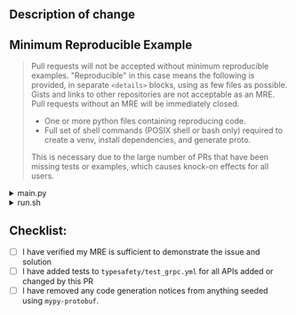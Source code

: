 ## Description of change


## Minimum Reproducible Example

> Pull requests will not be accepted without minimum reproducible examples. "Reproducible" in this case
> means the following is provided, in separate `<details>` blocks, using as few files as possible. Gists
> and links to other repositories are not acceptable as an MRE. Pull requests without an MRE will be
> immediately closed.
>
> - One or more python files containing reproducing code.
> - Full set of shell commands (POSIX shell or bash only) required to create a venv, install
>   dependencies, and generate proto.
>
> This is necessary due to the large number of PRs that have been missing tests or examples, which
> causes knock-on effects for all users.

<details>
<summary>main.py</summary>

```py
# Full python code to reproduce
if __name__ == "__main__":
    ...
```

</details>

<details>
<summary>run.sh</summary>

```sh
#!/usr/bin/env bash
set -o errexit -o nounset -o pipefail
python -m venv venv
source ./venv/bin/activate
pip install $INSERT_DEPENDENCIES_HERE
python main.py
```

</details>

## Checklist:

- [ ] I have verified my MRE is sufficient to demonstrate the issue and solution
- [ ] I have added tests to `typesafety/test_grpc.yml` for all APIs added or changed by this PR
- [ ] I have removed any code generation notices from anything seeded using `mypy-protobuf`.
